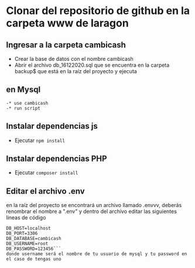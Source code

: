 # Clonar del repositorio de github en la carpeta www de laragon

## Ingresar a la carpeta cambicash

- Crear la base de datos con el nombre cambicash
- Abrir el archivo db_16122020.sql que se encuentra en la carpeta backup$ que está en la raíz del proyecto y ejecuta
## en Mysql
    -* use cambicash
    -* run script

## Instalar dependencias js
- Ejecutar ```npm install```

## Instalar dependencias PHP
- Ejecutar ```composer install```

## Editar el archivo .env
en la raíz del proyecto se encontrará un archivo llamado .envvv, deberás renombrar el nombre a ".env"
y dentro del archivo editar las siguientes lineas de código
```DB_CONNECTION=mysql
DB_HOST=localhost
DB_PORT=3306
DB_DATABASE=cambicash
DB_USERNAME=root
DB_PASSWORD=123456```
donde username será el nombre de tu usuario de mysql y tu password en el caso de tengas uno
